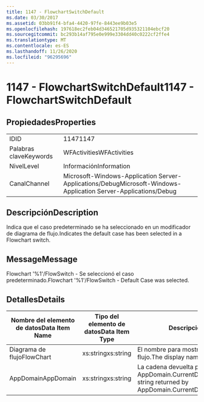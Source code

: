 ```yaml
---
title: 1147 - FlowchartSwitchDefault
ms.date: 03/30/2017
ms.assetid: 03bb91f4-bfa4-4420-97fe-8443ee9b03e5
ms.openlocfilehash: 197618ec2feb04d346521705d935321104ebcf20
ms.sourcegitcommit: bc293b14af795e0e999e3304dd40c0222cf2ffe4
ms.translationtype: MT
ms.contentlocale: es-ES
ms.lasthandoff: 11/26/2020
ms.locfileid: "96295696"
---
```

# <a name="1147---flowchartswitchdefault"></a><span data-ttu-id="a248f-102">1147 - FlowchartSwitchDefault</span><span class="sxs-lookup"><span data-stu-id="a248f-102">1147 - FlowchartSwitchDefault</span></span>

## <a name="properties"></a><span data-ttu-id="a248f-103">Propiedades</span><span class="sxs-lookup"><span data-stu-id="a248f-103">Properties</span></span>  
  
|||  
|-|-|  
|<span data-ttu-id="a248f-104">ID</span><span class="sxs-lookup"><span data-stu-id="a248f-104">ID</span></span>|<span data-ttu-id="a248f-105">1147</span><span class="sxs-lookup"><span data-stu-id="a248f-105">1147</span></span>|  
|<span data-ttu-id="a248f-106">Palabras clave</span><span class="sxs-lookup"><span data-stu-id="a248f-106">Keywords</span></span>|<span data-ttu-id="a248f-107">WFActivities</span><span class="sxs-lookup"><span data-stu-id="a248f-107">WFActivities</span></span>|  
|<span data-ttu-id="a248f-108">Nivel</span><span class="sxs-lookup"><span data-stu-id="a248f-108">Level</span></span>|<span data-ttu-id="a248f-109">Información</span><span class="sxs-lookup"><span data-stu-id="a248f-109">Information</span></span>|  
|<span data-ttu-id="a248f-110">Canal</span><span class="sxs-lookup"><span data-stu-id="a248f-110">Channel</span></span>|<span data-ttu-id="a248f-111">Microsoft-Windows-Application Server-Applications/Debug</span><span class="sxs-lookup"><span data-stu-id="a248f-111">Microsoft-Windows-Application Server-Applications/Debug</span></span>|  
  
## <a name="description"></a><span data-ttu-id="a248f-112">Descripción</span><span class="sxs-lookup"><span data-stu-id="a248f-112">Description</span></span>  

 <span data-ttu-id="a248f-113">Indica que el caso predeterminado se ha seleccionado en un modificador de diagrama de flujo.</span><span class="sxs-lookup"><span data-stu-id="a248f-113">Indicates the default case has been selected in a Flowchart switch.</span></span>  
  
## <a name="message"></a><span data-ttu-id="a248f-114">Message</span><span class="sxs-lookup"><span data-stu-id="a248f-114">Message</span></span>  

 <span data-ttu-id="a248f-115">Flowchart '%1'/FlowSwitch - Se seleccionó el caso predeterminado.</span><span class="sxs-lookup"><span data-stu-id="a248f-115">Flowchart '%1'/FlowSwitch - Default Case was selected.</span></span>  
  
## <a name="details"></a><span data-ttu-id="a248f-116">Detalles</span><span class="sxs-lookup"><span data-stu-id="a248f-116">Details</span></span>  
  
|<span data-ttu-id="a248f-117">Nombre del elemento de datos</span><span class="sxs-lookup"><span data-stu-id="a248f-117">Data Item Name</span></span>|<span data-ttu-id="a248f-118">Tipo del elemento de datos</span><span class="sxs-lookup"><span data-stu-id="a248f-118">Data Item Type</span></span>|<span data-ttu-id="a248f-119">Descripción</span><span class="sxs-lookup"><span data-stu-id="a248f-119">Description</span></span>|  
|--------------------|--------------------|-----------------|  
|<span data-ttu-id="a248f-120">Diagrama de flujo</span><span class="sxs-lookup"><span data-stu-id="a248f-120">FlowChart</span></span>|<span data-ttu-id="a248f-121">xs:string</span><span class="sxs-lookup"><span data-stu-id="a248f-121">xs:string</span></span>|<span data-ttu-id="a248f-122">El nombre para mostrar del diagrama de flujo.</span><span class="sxs-lookup"><span data-stu-id="a248f-122">The display name of the FlowChart.</span></span>|  
|<span data-ttu-id="a248f-123">AppDomain</span><span class="sxs-lookup"><span data-stu-id="a248f-123">AppDomain</span></span>|<span data-ttu-id="a248f-124">xs:string</span><span class="sxs-lookup"><span data-stu-id="a248f-124">xs:string</span></span>|<span data-ttu-id="a248f-125">La cadena devuelta por AppDomain.CurrentDomain.FriendlyName.</span><span class="sxs-lookup"><span data-stu-id="a248f-125">The string returned by AppDomain.CurrentDomain.FriendlyName.</span></span>|
